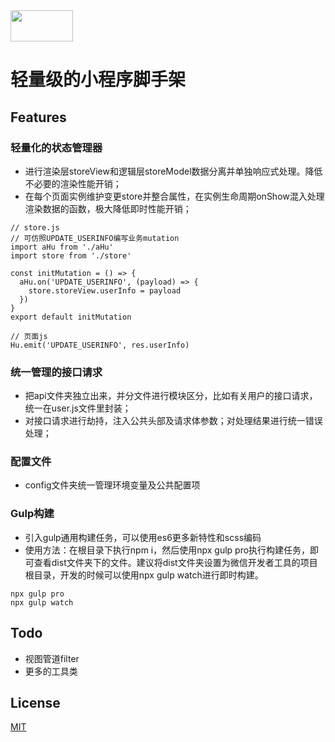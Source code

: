 <img src="https://wx1.sbimg.cn/2020/08/22/3TwCD.png" width="100"  height="50"/>

# 轻量级的小程序脚手架

## Features
### 轻量化的状态管理器
* 进行渲染层storeView和逻辑层storeModel数据分离并单独响应式处理。降低不必要的渲染性能开销；
* 在每个页面实例维护变更store并整合属性，在实例生命周期onShow混入处理渲染数据的函数，极大降低即时性能开销；
```
// store.js
// 可仿照UPDATE_USERINFO编写业务mutation
import aHu from './aHu'
import store from './store'

const initMutation = () => {
  aHu.on('UPDATE_USERINFO', (payload) => {
    store.storeView.userInfo = payload
  })
}
export default initMutation

// 页面js
Hu.emit('UPDATE_USERINFO', res.userInfo)
```

### 统一管理的接口请求
* 把api文件夹独立出来，并分文件进行模块区分，比如有关用户的接口请求，统一在user.js文件里封装；
* 对接口请求进行劫持，注入公共头部及请求体参数；对处理结果进行统一错误处理；

### 配置文件
* config文件夹统一管理环境变量及公共配置项

### Gulp构建
* 引入gulp通用构建任务，可以使用es6更多新特性和scss编码
* 使用方法：在根目录下执行npm i，然后使用npx gulp pro执行构建任务，即可查看dist文件夹下的文件。建议将dist文件夹设置为微信开发者工具的项目根目录，开发的时候可以使用npx gulp watch进行即时构建。
```
npx gulp pro
npx gulp watch
```

## Todo
* 视图管道filter
* 更多的工具类

## License
[MIT](https://github.com/castielluo/miniprogram-base-template/blob/master/LICENSE.txt)

